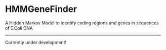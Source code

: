 # HMMGeneFinder
A Hidden Markov Model to identify coding regions and genes in sequences of E.Coli DNA

-----------

Currently under development!
